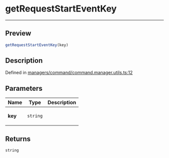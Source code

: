
      
# getRequestStartEventKey

<div class="api-docs__separator" data-reactroot="">

---

</div><div class="api-docs__section">

## Preview

</div><div class="api-docs__preview fn">

```ts
getRequestStartEventKey(key)
```

</div><div class="api-docs__section">

## Description

</div><div class="api-docs__description"><span class="api-docs__do-not-parse">



</span></div><div class="api-docs__definition">

Defined in [managers/command/command.manager.utils.ts:12](https://github.com/BetterTyped/hyper-fetch/blob/1a97772c/packages/core/src/managers/command/command.manager.utils.ts#L12)

</div><div class="api-docs__section">

## Parameters

</div><div class="api-docs__parameters"><table><thead><tr><th>Name</th><th>Type</th><th>Description</th></tr></thead><tbody><tr param-data="key"><td>

**key**

</td><td>

`string`

</td><td>



</td></tr></tbody></table></div><div class="api-docs__section">

## Returns

</div><div class="api-docs__returns">

```ts
string
```

</div>